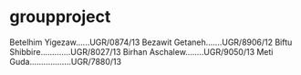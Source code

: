# groupproject

Betelhim Yigezaw......UGR/0874/13
Bezawit Getaneh.......UGR/8906/12
Biftu Shibbire.............UGR/8027/13
Birhan Aschalew........UGR/9050/13
Meti Guda..................UGR/7880/13              
